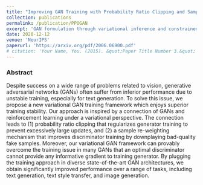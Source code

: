 ```yaml
---
title: "Improving GAN Training with Probability Ratio Clipping and Sample Reweighting"
collection: publications
permalink: /publication/PPOGAN
excerpt: 'GAN formulation through variational inference and constrained reinforcement learning that leads to probability ratio clipping and discriminator re-weighting.'
date: 2020-12-12
venue: 'NeurIPS'
paperurl: 'https://arxiv.org/pdf/2006.06900.pdf'
# citation: 'Your Name, You. (2015). &quot;Paper Title Number 3.&quot; <i>Journal 1</i>. 1(3).'
---
```

### Abstract
Despite success on a wide range of problems related to vision, generative adversarial networks (GANs) often suffer from inferior performance due to unstable training, especially for text generation. To solve this issue, we propose a new variational GAN training framework which enjoys superior training stability. Our approach is inspired by a connection of GANs and reinforcement learning under a variational perspective. The connection leads to (1) probability ratio clipping that regularizes generator training to prevent excessively large updates, and (2) a sample re-weighting mechanism that improves discriminator training by downplaying bad-quality fake samples. Moreover, our variational GAN framework can provably overcome the training issue in many GANs that an optimal discriminator cannot provide any informative gradient to training generator. By plugging the training approach in diverse state-of-the-art GAN architectures, we obtain significantly improved performance over a range of tasks, including text generation, text style transfer, and image generation.